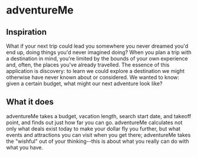 # adventureMe

## Inspiration
What if your next trip could lead you somewhere you never dreamed you'd end up, doing things you'd never imagined doing? When you plan a trip with a destination in mind, you're limited by the bounds of your own experience and, often, the places you've already travelled. The essence of this application is discovery: to learn we could explore a destination we might otherwise have never known about or considered. We wanted to know: given a certain budget, what might our next adventure look like?

## What it does
adventureMe takes a budget, vacation length, search start date, and takeoff point, and finds out just how far you can go. adventureMe calculates not only what deals exist today to make your dollar fly you further, but what events and attractions you can visit when you get there; adventureMe takes the "wishful" out of your thinking--this is about what you really can do with what you have.
